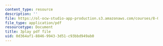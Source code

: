 ```yaml
---
content_type: resource
description: ''
file: https://ol-ocw-studio-app-production.s3.amazonaws.com/courses/8-05-quantum-physics-ii-fall-2013/0d364af1884699433d51c93bbd949ab0_JjoqYkq4J6k.pdf
file_type: application/pdf
resourcetype: Document
title: 3play pdf file
uid: 0d364af1-8846-9943-3d51-c93bbd949ab0
---
```

